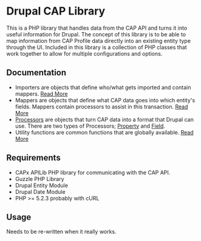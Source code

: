 # Drupal CAP Library

This is a PHP library that handles data from the CAP API and turns it into useful information for Drupal. The concept of this library is to be able to map information from CAP Profile data directly into an existing entity type through the UI. Included in this library is a collection of PHP classes that work together to allow for multiple configurations and options.

## Documentation

* Importers are objects that define who/what gets imported and contain mappers. [Read More](Importer/README.md)
* Mappers are objects that define what CAP data goes into which entity's fields. Mappers contain processors to assist in this transaction. [Read More](Mapper/README.md)
* [Processors](Processors/README.md) are objects that turn CAP data into a format that Drupal can use. There are two types of Processors; [Property](PropertyProcessors/README.md) and [Field](FieldProcessors/README.md).
* Utility functions are common functions that are globally available. [Read More](Util/README.md)


## Requirements

* CAPx APILib PHP library for communicating with the CAP API.
* Guzzle PHP Library
* Drupal Entity Module
* Drupal Date Module
* PHP >= 5.2.3 probably with cURL

## Usage

Needs to be re-written when it really works.







